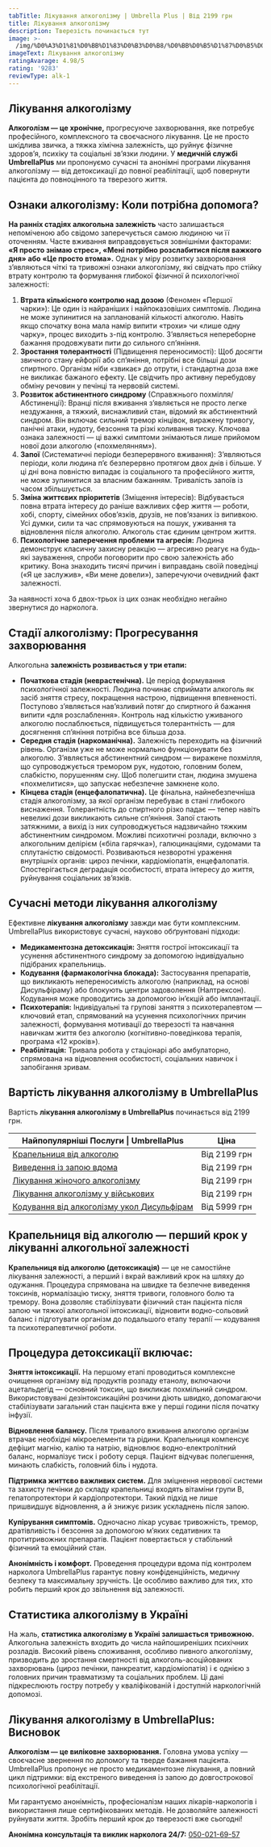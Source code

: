 ```yaml
---
tabTitle: Лікування алкоголізму | Umbrella Plus | Від 2199 грн
title: Лікування алкоголізму
description: Тверезість починається тут
image: >-
  /img/%D0%A3%D1%81%D0%BB%D1%83%D0%B3%D0%B8/%D0%BB%D0%B5%D1%87%D0%B5%D0%BD%D0%B8%D0%B5%20%D0%B0%D0%BB%D0%BA%D0%BE%D0%B3%D0%BE%D0%BB%D0%B8%D0%B7%D0%BC%D0%B0.jpg
imageText: Лікування алкоголізму
ratingAvarage: 4.98/5
rating: '9283'
reviewType: alk-1
---
```


## Лікування алкоголізму

**Алкоголізм — це хронічне,** прогресуюче захворювання, яке потребує професійного, комплексного та своєчасного лікування. Це не просто шкідлива звичка, а тяжка хімічна залежність, що руйнує фізичне здоров’я, психіку та соціальні зв’язки людини. У **медичній службі UmbrellaPlus** ми пропонуємо сучасні та анонімні програми лікування алкоголізму — від детоксикації до повної реабілітації, щоб повернути пацієнта до повноцінного та тверезого життя.

## Ознаки алкоголізму: Коли потрібна допомога?

**На ранніх стадіях алкогольна залежність** часто залишається непоміченою або свідомо заперечується самою людиною чи її оточенням. Часте вживання виправдовується зовнішніми факторами: **«Я просто знімаю стрес», «Мені потрібно розслабитися після важкого дня» або «Це просто втома».** Однак у міру розвитку захворювання з’являються чіткі та тривожні ознаки алкоголізму, які свідчать про стійку втрату контролю та формування глибокої фізичної й психологічної залежності:

1. **Втрата кількісного контролю над дозою** (Феномен «Першої чарки»): Це один із найраніших і найпоказовіших симптомів. Людина не може зупинитися на запланованій кількості алкоголю. Навіть якщо спочатку вона мала намір випити «трохи» чи «лише одну чарку», процес виходить з-під контролю. З’являється непереборне бажання продовжувати пити до сильного сп’яніння.
2. **Зростання толерантності** (Підвищення переносимості): Щоб досягти звичного стану ейфорії або сп’яніння, потрібні все більші дози спиртного. Організм ніби «звикає» до отрути, і стандартна доза вже не викликає бажаного ефекту. Це свідчить про активну перебудову обміну речовин у печінці та нервовій системі.
3. **Розвиток абстинентного синдрому** (Справжнього похмілля/Абстиненції): Вранці після вживання з’являється не просто легке нездужання, а тяжкий, виснажливий стан, відомий як абстинентний синдром. Він включає сильний тремор кінцівок, виражену тривогу, панічні атаки, нудоту, безсоння та різкі коливання тиску. Ключова ознака залежності — ці важкі симптоми знімаються лише прийомом нової дози алкоголю («похмелянням»).
4. **Запої** (Систематичні періоди безперервного вживання): З’являються періоди, коли людина п’є безперервно протягом двох днів і більше. У ці дні вона повністю випадає із соціального та професійного життя, не може зупинитися за власним бажанням. Тривалість запоїв із часом збільшується.
5. **Зміна життєвих пріоритетів** (Зміщення інтересів): Відбувається повна втрата інтересу до раніше важливих сфер життя — роботи, хобі, спорту, сімейних обов’язків, друзів, не пов’язаних із випивкою. Усі думки, сили та час спрямовуються на пошук, уживання та відновлення після алкоголю. Алкоголь стає єдиним центром життя.
6. **Психологічне заперечення проблеми та агресія:** Людина демонструє класичну захисну реакцію — агресивно реагує на будь-які зауваження, спроби поговорити про свою залежність або критику. Вона знаходить тисячі причин і виправдань своїй поведінці («Я це заслужив», «Ви мене довели»), заперечуючи очевидний факт залежності.

За наявності хоча б двох-трьох із цих ознак необхідно негайно звернутися до нарколога.

## Стадії алкоголізму: Прогресування захворювання

Алкогольна **залежність розвивається у три етапи:**

* **Початкова стадія (неврастенічна).** Це період формування психологічної залежності. Людина починає сприймати алкоголь як засіб зняття стресу, покращення настрою, підвищення впевненості. Поступово з’являється нав’язливий потяг до спиртного й бажання випити «для розслаблення». Контроль над кількістю уживаного алкоголю послаблюється, підвищується толерантність — для досягнення сп’яніння потрібна все більша доза.
* **Середня стадія (наркоманічна).** Залежність переходить на фізичний рівень. Організм уже не може нормально функціонувати без алкоголю. З’являється абстинентний синдром — виражене похмілля, що супроводжується тремором рук, нудотою, головним болем, слабкістю, порушенням сну. Щоб полегшити стан, людина змушена «похмелитися», що запускає небезпечне замкнене коло.
* **Кінцева стадія (енцефалопатична).** Це фінальна, найнебезпечніша стадія алкоголізму, за якої організм перебуває в стані глибокого виснаження. Толерантність до спиртного різко падає — тепер навіть невеликі дози викликають сильне сп’яніння. Запої стають затяжними, а вихід із них супроводжується надзвичайно тяжким абстинентним синдромом. Можливі психотичні розлади, включно з алкогольним делірієм («біла гарячка»), галюцинаціями, судомами та сплутаністю свідомості. Розвиваються незворотні ураження внутрішніх органів: цироз печінки, кардіоміопатія, енцефалопатія. Спостерігається деградація особистості, втрата інтересу до життя, руйнування соціальних зв’язків.

## Сучасні методи лікування алкоголізму

Ефективне **лікування алкоголізму** завжди має бути комплексним. UmbrellaPlus використовує сучасні, науково обґрунтовані підходи:

* **Медикаментозна детоксикація:** Зняття гострої інтоксикації та усунення абстинентного синдрому за допомогою індивідуально підібраних крапельниць.
* **Кодування (фармакологічна блокада):** Застосування препаратів, що викликають непереносимість алкоголю (наприклад, на основі Дисульфіраму) або блокують центри задоволення (Налтрексон). Кодування може проводитись за допомогою ін’єкцій або імплантації.
* **Психотерапія:** Індивідуальні та групові заняття з психотерапевтом — ключовий етап, спрямований на усунення психологічних причин залежності, формування мотивації до тверезості та навчання навичкам життя без алкоголю (когнітивно-поведінкова терапія, програма «12 кроків»).
* **Реабілітація:** Тривала робота у стаціонарі або амбулаторно, спрямована на відновлення особистості, соціальних навичок і запобігання зривам.

## Вартість лікування алкоголізму в UmbrellaPlus

Вартість **лікування алкоголізму в UmbrellaPlus** починається від 2199 грн.

| Найпопулярніші Послуги \| UmbrellaPlus                                                          | Ціна         |
| ----------------------------------------------------------------------------------------------- | ------------ |
| [Крапельниця від алкоголю](kapelnica-ot-alkogolia-UmbrellaPlus-ua)                              | Від 2199 грн |
| [Виведення із запою вдома](Vivod-iz-zapoia-na-domy-UmbrellaPlus-ua)                             | Від 2199 грн |
| [Лікування жіночого алкоголізму](lechenie-jenskogo-alkogolizma-umbrellaplus-ua)                 | Від 2199 грн |
| [Лікування алкоголізму у військових](lechenie-alkogolizma-voenim-ua)                            | Від 2199 грн |
| [Кодування від алкоголізму укол Дисульфірам](kodirovka-ot-alkogolia-disulfiram-umbrellaplus-ua) | Від 5999 грн |

## Крапельниця від алкоголю — перший крок у лікуванні алкогольної залежності

**Крапельниця від алкоголю (детоксикація)** — це не самостійне лікування залежності, а перший і вкрай важливий крок на шляху до одужання. Процедура спрямована на швидке та безпечне виведення токсинів, нормалізацію тиску, зняття тривоги, головного болю та тремору. Вона дозволяє стабілізувати фізичний стан пацієнта після запою чи тяжкої алкогольної інтоксикації, відновити водно-сольовий баланс і підготувати організм до подальшого етапу терапії — кодування та психотерапевтичної роботи.

## Процедура детоксикації включає:

**Зняття інтоксикації.** На першому етапі проводиться комплексне очищення організму від продуктів розпаду етанолу, включаючи ацетальдегід — основний токсин, що викликає похмільний синдром. Використовувані дезінтоксикаційні розчини діють швидко, допомагаючи стабілізувати загальний стан пацієнта вже у перші години після початку інфузії.

**Відновлення балансу.** Після тривалого вживання алкоголю організм втрачає необхідні мікроелементи та рідини. Крапельниця компенсує дефіцит магнію, калію та натрію, відновлює водно-електролітний баланс, нормалізує тиск і роботу серця. Пацієнт відчуває полегшення, минають слабкість, головний біль і нудота.

**Підтримка життєво важливих систем.** Для зміцнення нервової системи та захисту печінки до складу крапельниці входять вітаміни групи B, гепатопротектори й кардіопротектори. Такий підхід не лише пришвидшує відновлення, а й знижує ризик ускладнень після запою.

**Купірування симптомів.** Одночасно лікар усуває тривожність, тремор, дратівливість і безсоння за допомогою м’яких седативних та протитривожних препаратів. Пацієнт повертається у стабільний фізичний та емоційний стан.

**Анонімність і комфорт.** Проведення процедури вдома під контролем нарколога UmbrellaPlus гарантує повну конфіденційність, медичну безпеку та максимальну зручність. Це особливо важливо для тих, хто робить перший крок до звільнення від залежності.

## Статистика алкоголізму в Україні

На жаль, **статистика алкоголізму в Україні залишається тривожною.** Алкогольна залежність входить до числа найпоширеніших психічних розладів. Високий рівень споживання, особливо пивного алкоголізму, призводить до зростання смертності від алкоголь-асоційованих захворювань (цироз печінки, панкреатит, кардіоміопатія) і є однією з головних причин травматизму та соціальних проблем. Ці дані підкреслюють гостру потребу у кваліфікованій і доступній наркологічній допомозі.

## Лікування алкоголізму в UmbrellaPlus: Висновок

**Алкоголізм — це виліковне захворювання.** Головна умова успіху — своєчасне звернення по допомогу та тверде бажання пацієнта. UmbrellaPlus пропонує не просто медикаментозне лікування, а повний цикл підтримки: від екстреного виведення із запою до довгострокової психологічної реабілітації.

Ми гарантуємо анонімність, професіоналізм наших лікарів-наркологів і використання лише сертифікованих методів. Не дозволяйте залежності руйнувати життя. Зробіть перший крок до тверезості вже сьогодні!

**Анонімна консультація та виклик нарколога 24/7:** [050-021-69-57](tel:0500216957)
